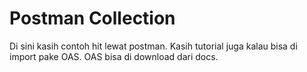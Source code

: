 # Postman Collection

Di sini kasih contoh hit lewat postman. 
Kasih tutorial juga kalau bisa di import pake OAS. 
OAS bisa di download dari docs.
